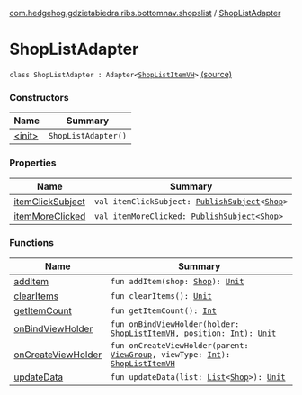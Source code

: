 [com.hedgehog.gdzietabiedra.ribs.bottomnav.shopslist](../index.md) / [ShopListAdapter](./index.md)

# ShopListAdapter

`class ShopListAdapter : Adapter<`[`ShopListItemVH`](../-shop-list-item-v-h/index.md)`>` [(source)](https://github.com/asvid/GdzieTaBiedra/tree/master/app/src/main/java/com/hedgehog/gdzietabiedra/ribs/bottomnav/shopslist/ShopListAdapter.kt#L17)

### Constructors

| Name | Summary |
|---|---|
| [&lt;init&gt;](-init-.md) | `ShopListAdapter()` |

### Properties

| Name | Summary |
|---|---|
| [itemClickSubject](item-click-subject.md) | `val itemClickSubject: `[`PublishSubject`](http://reactivex.io/RxJava/javadoc/io/reactivex/subjects/PublishSubject.html)`<`[`Shop`](../../com.hedgehog.gdzietabiedra.domain/-shop/index.md)`>` |
| [itemMoreClicked](item-more-clicked.md) | `val itemMoreClicked: `[`PublishSubject`](http://reactivex.io/RxJava/javadoc/io/reactivex/subjects/PublishSubject.html)`<`[`Shop`](../../com.hedgehog.gdzietabiedra.domain/-shop/index.md)`>` |

### Functions

| Name | Summary |
|---|---|
| [addItem](add-item.md) | `fun addItem(shop: `[`Shop`](../../com.hedgehog.gdzietabiedra.domain/-shop/index.md)`): `[`Unit`](https://kotlinlang.org/api/latest/jvm/stdlib/kotlin/-unit/index.html) |
| [clearItems](clear-items.md) | `fun clearItems(): `[`Unit`](https://kotlinlang.org/api/latest/jvm/stdlib/kotlin/-unit/index.html) |
| [getItemCount](get-item-count.md) | `fun getItemCount(): `[`Int`](https://kotlinlang.org/api/latest/jvm/stdlib/kotlin/-int/index.html) |
| [onBindViewHolder](on-bind-view-holder.md) | `fun onBindViewHolder(holder: `[`ShopListItemVH`](../-shop-list-item-v-h/index.md)`, position: `[`Int`](https://kotlinlang.org/api/latest/jvm/stdlib/kotlin/-int/index.html)`): `[`Unit`](https://kotlinlang.org/api/latest/jvm/stdlib/kotlin/-unit/index.html) |
| [onCreateViewHolder](on-create-view-holder.md) | `fun onCreateViewHolder(parent: `[`ViewGroup`](https://developer.android.com/reference/android/view/ViewGroup.html)`, viewType: `[`Int`](https://kotlinlang.org/api/latest/jvm/stdlib/kotlin/-int/index.html)`): `[`ShopListItemVH`](../-shop-list-item-v-h/index.md) |
| [updateData](update-data.md) | `fun updateData(list: `[`List`](https://kotlinlang.org/api/latest/jvm/stdlib/kotlin.collections/-list/index.html)`<`[`Shop`](../../com.hedgehog.gdzietabiedra.domain/-shop/index.md)`>): `[`Unit`](https://kotlinlang.org/api/latest/jvm/stdlib/kotlin/-unit/index.html) |
